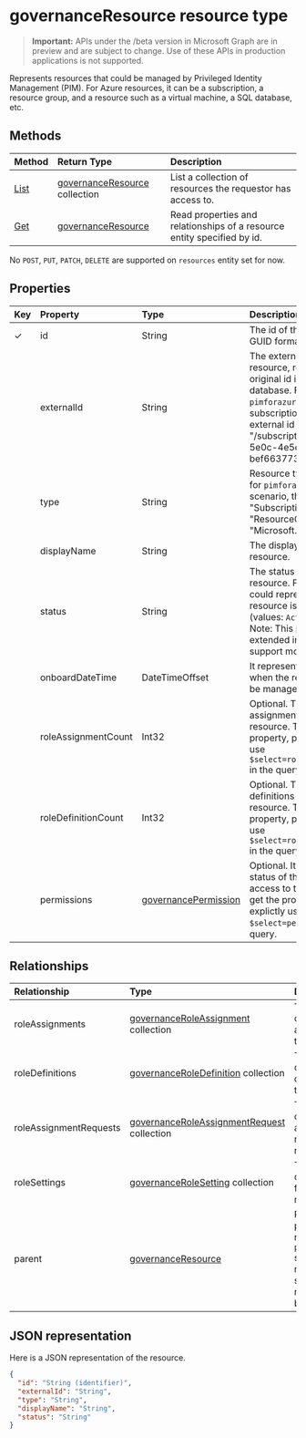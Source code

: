 # governanceResource resource type

> **Important:** APIs under the /beta version in Microsoft Graph are in preview and are subject to change. Use of these APIs in production applications is not supported.

Represents resources that could be managed by Privileged Identity Management (PIM). For Azure resources, it can be a subscription, a resource group, and a resource such as a virtual machine, a SQL database, etc.


## Methods

| Method		  | Return Type	|Description|
|:---------------|:--------|:----------|
|[List](../api/governanceresource_list.md) | [governanceResource](../resources/governanceresource.md) collection|List a collection of resources the requestor has access to.|
|[Get](../api/governanceresource_get.md) | [governanceResource](../resources/governanceresource.md) |Read properties and relationships of a resource entity specified by id.|

No `POST`, `PUT`, `PATCH`, `DELETE` are supported on `resources` entity set for now.

## Properties
| Key | Property	        |Type	      |Description|
|:----|:------------------|:----------|:----------|
|✓    |id                 |String     |The id of the resource. It is in GUID format.|
|     |externalId           |String   |The external id of the resource, representing its original id in the external database. For example, for `pimforazurerbac` scenario, a subscription resource's external id can be "/subscriptions/c14ae696-5e0c-4e5d-88cc-bef6637737ac". |
|     |type               |String     |Resource type. For example, for `pimforazurerbac` scenario, the type could be "Subscription", "ResourceGroup", "Microsoft.Sql/server", etc.|
|     |displayName        |String     |The display name of the resource.|
|     |status             |String     |The status of a given resource. For example, it could represent whether the resource is locked or not (values: `Active`/`Locked`). Note: This property may be extended in the future to support more scenarios.|
|     |onboardDateTime|DateTimeOffset      |It represents the date time when the resource starts to be managed by PIM.|
|     |roleAssignmentCount|Int32      |Optional. The number of role assignments for the given resource. To get the property, please explictly use `$select=roleAssignmentCount` in the query.|
|     |roleDefinitionCount|Int32      |Optional. The number of role definitions for the given resource. To get the property, please explictly use `$select=roleDefinitionCount` in the query.|
|     |permissions|[governancePermission](../resources/governancepermission.md)      |Optional. It represents the status of the requestor's access to the resource.To get the property, please explictly use `$select=permissions` in the query.|

## Relationships
| Relationship   | Type	                                        |Description|
|:---------------|:---------------------------------------------|:----------|
|roleAssignments |[governanceRoleAssignment](../resources/governanceroleassignment.md) collection|The collection of role assignments for the resource.|
|roleDefinitions |[governanceRoleDefinition](../resources/governanceroledefinition.md) collection|The collection of role defintions for the resource.|
|roleAssignmentRequests |[governanceRoleAssignmentRequest](../resources/governanceroleassignmentrequest.md) collection|The collection of role assignment requests for the resource.|
|roleSettings |[governanceRoleSetting](../resources/governancerolesetting.md) collection|The collection of role settings for the resource.|
|parent          |[governanceResource](../resources/governanceresource.md)           |Read-only. The parent resource. for `pimforazurerbac` scenario, it can represent the subscription the resource belongs to.|

## JSON representation

Here is a JSON representation of the resource.

<!-- {
  "blockType": "resource",
  "optionalProperties": [

  ],
  "@odata.type": "microsoft.graph.governanceResource"
}-->
```json
{
  "id": "String (identifier)",
  "externalId": "String",
  "type": "String",
  "displayName": "String",
  "status": "String"
}

```
<!-- uuid: 8fcb5dbc-d5aa-4681-8e31-b001d5168d79
2015-10-25 14:57:30 UTC -->
<!-- {
  "type": "#page.annotation",
  "description": "governanceResource",
  "keywords": "",
  "section": "documentation",
  "tocPath": ""
}-->